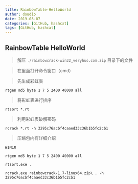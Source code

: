 ```yaml
---
title: RainbowTable-HelloWorld
author: doudio
date: 2019-03-07
categories: [GitHub, hashcat]
tags: [GitHub, hashcat]
---
```


## RainbowTable HelloWorld

> 解压 `./rainbowcrack-win32_veryhuo.com.zip` 目录下的文件

> 在里面打开命令窗口（cmd）

> 先生成彩虹表

```shell
rtgen md5 byte 1 7 5 2400 40000 all
```

> 将彩虹表进行排序

```shell
rtsort *.rt
```

> 利用彩虹表破解密码

```shell
rcrack *.rt -h 3295c76acbf4caaed33c36b1b5fc2cb1
```

> 压缩包内有详细介绍

```shell
WIN10

rtgen md5 byte 1 7 5 2400 40000 all

rtsort.exe .

rcrack.exe rainbowcrack-1.7-linux64.zip\ . -h 3295c76acbf4caaed33c36b1b5fc2cb1
```

